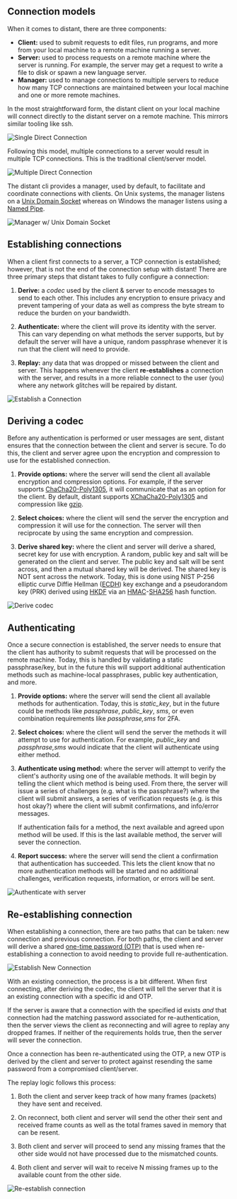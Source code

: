 ## Connection models

When it comes to distant, there are three components:

* **Client:** used to submit requests to edit files, run programs, and more
  from your local machine to a remote machine running a server.
* **Server:** used to process requests on a remote machine where the server is
  running. For example, the server may get a request to write a file to disk or
  spawn a new language server.
* **Manager:** used to manage connections to multiple servers to reduce how
  many TCP connections are maintained between your local machine and one or
  more remote machines.

In the most straightforward form, the distant client on your local machine will
connect directly to the distant server on a remote machine. This mirrors
similar tooling like ssh.

<!-- 
  TODO: Add custom class to image so that the wrapping paragraph will center
        the image via `text-align:center`, the paragraph will be at width:100%,
        and the image tag will have some variable width going no larger than
        the image size, but depending on screen size will be some percentage
        like 50%, but if the screen is too small will be width 100%.

        Maybe width:80%, max-width:800px, min-width:250px
-->
![Single Direct Connection][Single Direct Connection]

Following this model, multiple connections to a server would result in multiple
TCP connections. This is the traditional client/server model.

![Multiple Direct Connection][Multiple Direct Connection]

The distant cli provides a manager, used by default, to facilitate and
coordinate connections with clients. On Unix systems, the manager listens on a
[Unix Domain Socket](https://en.wikipedia.org/wiki/Unix_domain_socket) whereas
on Windows the manager listens using a [Named
Pipe](https://learn.microsoft.com/en-us/windows/win32/ipc/named-pipes).

![Manager w/ Unix Domain Socket][Manager w/ Unix Domain Socket]

## Establishing connections

When a client first connects to a server, a TCP connection is established;
however, that is not the end of the connection setup with distant! There are
three primary steps that distant takes to fully configure a connection:

1. **Derive:** a *codec* used by the client & server to encode messages to send
   to each other. This includes any encryption to ensure privacy and prevent
   tampering of your data as well as compress the byte stream to reduce the
   burden on your bandwidth.

2. **Authenticate:** where the client will prove its identity with the server.
   This can vary depending on what methods the server supports, but by default
   the server will have a unique, random passphrase whenever it is run that the
   client will need to provide.

3. **Replay:** any data that was dropped or missed between the client and
   server. This happens whenever the client **re-establishes** a connection
   with the server, and results in a more reliable connect to the user (you)
   where any network glitches will be repaired by distant.

![Establish a Connection][Establish a Connection]

## Deriving a codec

Before any authentication is performed or user messages are sent, distant
ensures that the connection between the client and server is secure. To do
this, the client and server agree upon the encryption and compression to use
for the established connection.

1. **Provide options:** where the server will send the client all available
   encryption and compression options. For example, if the server supports
   [ChaCha20-Poly1305](https://en.wikipedia.org/wiki/ChaCha20-Poly1305), it
   will communicate that as an option for the client. By default, distant
   supports [XChaCha20-Poly1305](https://en.wikipedia.org/wiki/ChaCha20-Poly1305#XChaCha20-Poly1305_%E2%80%93_extended_nonce_variant)
   and compression like [gzip](https://en.wikipedia.org/wiki/Gzip).

2. **Select choices:** where the client will send the server the encryption and
   compression it will use for the connection. The server will then reciprocate
   by using the same encryption and compression.

3. **Derive shared key:** where the client and server will derive a shared,
   secret key for use with encryption. A random, public key and salt will be
   generated on the client and server. The public key and salt will be sent
   across, and then a mutual shared key will be derived. The shared key is NOT
   sent across the network. Today, this is done using NIST P-256 elliptic curve
   Diffie Hellman
   ([ECDH](https://en.wikipedia.org/wiki/Elliptic-curve_Diffie%E2%80%93Hellman))
   key exchange and a pseudorandom key (PRK) derived using
   [HKDF](https://en.wikipedia.org/wiki/HKDF) via an
   [HMAC](https://en.wikipedia.org/wiki/HMAC)-[SHA256](https://en.wikipedia.org/wiki/SHA-2)
   hash function.

![Derive codec][Derive codec]

## Authenticating

Once a secure connection is established, the server needs to ensure that the
client has authority to submit requests that will be processed on the remote
machine. Today, this is handled by validating a static passphrase/key, but in
the future this will support additional authentication methods such as
machine-local passphrases, public key authentication, and more.

1. **Provide options:** where the server will send the client all available
   methods for authentication. Today, this is *static_key*, but in the future
   could be methods like *passphrase*, *public_key*, *sms*, or even combination
   requirements like *passphrase,sms* for 2FA.

2. **Select choices:** where the client will send the server the methods it
   will attempt to use for authentication. For example, *public_key* and
   *passphrase,sms* would indicate that the client will authenticate using
   either method.

3. **Authenticate using method:** where the server will attempt to verify the
   client's authority using one of the available methods. It will begin by
   telling the client which method is being used. From there, the server will
   issue a series of challenges (e.g. what is the passphrase?) where the client
   will submit answers, a series of verification requests (e.g. is this host
   okay?) where the client will submit confirmations, and info/error messages.

   If authentication fails for a method, the next available and agreed upon
   method will be used. If this is the last available method, the server will
   sever the connection.

4. **Report success:** where the server will send the client a confirmation
   that authentication has succeeded. This lets the client know that no more
   authentication methods will be started and no additional challenges,
   verification requests, information, or errors will be sent.

![Authenticate with server][Authenticate with server]

## Re-establishing connection

When establishing a connection, there are two paths that can be taken: new
connection and previous connection. For both paths, the client and server will
derive a shared [one-time password
(OTP)](https://en.wikipedia.org/wiki/One-time_password) that is used when
re-establishing a connection to avoid needing to provide full
re-authentication.

![Establish New Connection][Establish New Connection]

With an existing connection, the process is a bit different. When first
connecting, after deriving the codec, the client will tell the server that it
is an existing connection with a specific id and OTP.

If the server is aware that a connection with the specified id exists *and*
that connection had the matching password associated for re-authentication,
then the server views the client as reconnecting and will agree to replay any
dropped frames. If neither of the requirements holds true, then the server will
sever the connection.

Once a connection has been re-authenticated using the OTP, a new OTP is derived
by the client and server to protect against resending the same password from a
compromised client/server.

The replay logic follows this process:

1. Both the client and server keep track of how many frames (packets) they have
   sent and received.

2. On reconnect, both client and server will send the other their sent and
   received frame counts as well as the total frames saved in memory that can
   be resent.

3. Both client and server will proceed to send any missing frames that the
   other side would not have processed due to the mismatched counts.

4. Both client and server will wait to receive N missing frames up to the
   available count from the other side.

![Re-establish connection][Re-establish connection]

[Single Direct Connection]:      /assets/images/architecture/single-direct-connection.png
[Multiple Direct Connection]:    /assets/images/architecture/multiple-direct-connection.png
[Manager w/ Unix Domain Socket]: /assets/images/architecture/manager-uds.png
[Establish a Connection]:        /assets/images/architecture/establish-a-connection.png
[Derive codec]:                  /assets/images/architecture/derive-codec.png
[Authenticate with server]:      /assets/images/architecture/authenticate-with-server.png
[Establish New Connection]:      /assets/images/architecture/establish-new-connection.png
[Re-establish connection]:       /assets/images/architecture/reestablish-connection.png
